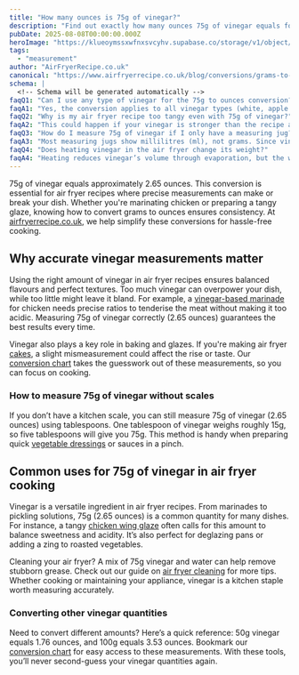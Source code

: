 ```yaml
---
title: "How many ounces is 75g of vinegar?"
description: "Find out exactly how many ounces 75g of vinegar equals for perfect air fryer recipes. Convert grams to ounces in seconds!"
pubDate: 2025-08-08T00:00:00.000Z
heroImage: "https://klueoymssxwfnxsvcyhv.supabase.co/storage/v1/object/public/Shmucket/how-many-ounces-is-75g-of-vinegar.webp"
tags:
  - "measurement"
author: "AirFryerRecipe.co.uk"
canonical: "https://www.airfryerrecipe.co.uk/blog/conversions/grams-to-ounces/how-many-ounces-is-75g-of-vinegar"
schema: |
  <!-- Schema will be generated automatically -->
faqQ1: "Can I use any type of vinegar for the 75g to ounces conversion?"
faqA1: "Yes, the conversion applies to all vinegar types (white, apple cider, balsamic, etc.) because their densities are similar. Whether you're using malt vinegar for chips or rice vinegar for stir-fries, 75g will always equal approximately 2.65 ounces."
faqQ2: "Why is my air fryer recipe too tangy even with 75g of vinegar?"
faqA2: "This could happen if your vinegar is stronger than the recipe assumes. Some vinegars, like white wine or sherry vinegar, have higher acidity. Start with slightly less (e.g., 60g or 2.1 ounces) and adjust to taste. Always taste-test marinades before adding them to your dish."
faqQ3: "How do I measure 75g of vinegar if I only have a measuring jug?"
faqA3: "Most measuring jugs show millilitres (ml), not grams. Since vinegar’s density is close to water, 75g is roughly 75ml. Look for the ml markings on your jug and fill to the 75ml line for an accurate 75g (2.65 ounces) measure."
faqQ4: "Does heating vinegar in the air fryer change its weight?"
faqA4: "Heating reduces vinegar’s volume through evaporation, but the weight (75g) remains the same until it evaporates. If a recipe reduces vinegar (like a glaze), measure it before heating. For precise results, stick to the 75g (2.65 ounces) measurement initially."
---
```

<p>75g of vinegar equals approximately 2.65 ounces. This conversion is essential for air fryer recipes where precise measurements can make or break your dish. Whether you're marinating chicken or preparing a tangy glaze, knowing how to convert grams to ounces ensures consistency. At <a href=https://www.airfryerrecipe.co.uk>airfryerrecipe.co.uk</a>, we help simplify these conversions for hassle-free cooking.</p>

<h2>Why accurate vinegar measurements matter</h2>  
<p>Using the right amount of vinegar in air fryer recipes ensures balanced flavours and perfect textures. Too much vinegar can overpower your dish, while too little might leave it bland. For example, a <a href=https://www.airfryerrecipe.co.uk/recipes>vinegar-based marinade</a> for chicken needs precise ratios to tenderise the meat without making it too acidic. Measuring 75g of vinegar correctly (2.65 ounces) guarantees the best results every time.</p>  

<p>Vinegar also plays a key role in baking and glazes. If you're making air fryer <a href=https://www.airfryerrecipe.co.uk/recipe-category/cakes>cakes</a>, a slight mismeasurement could affect the rise or taste. Our <a href=https://www.airfryerrecipe.co.uk/air-fryer-conversion-chart>conversion chart</a> takes the guesswork out of these measurements, so you can focus on cooking.</p>  

<h3>How to measure 75g of vinegar without scales</h3>  
<p>If you don’t have a kitchen scale, you can still measure 75g of vinegar (2.65 ounces) using tablespoons. One tablespoon of vinegar weighs roughly 15g, so five tablespoons will give you 75g. This method is handy when preparing quick <a href=https://www.airfryerrecipe.co.uk/recipe-category/vegetables>vegetable dressings</a> or sauces in a pinch.</p>  

<h2>Common uses for 75g of vinegar in air fryer cooking</h2>  
<p>Vinegar is a versatile ingredient in air fryer recipes. From marinades to pickling solutions, 75g (2.65 ounces) is a common quantity for many dishes. For instance, a tangy <a href=https://www.airfryerrecipe.co.uk/recipe-category/chicken>chicken wing glaze</a> often calls for this amount to balance sweetness and acidity. It’s also perfect for deglazing pans or adding a zing to roasted vegetables.</p>  

<p>Cleaning your air fryer? A mix of 75g vinegar and water can help remove stubborn grease. Check out our guide on <a href=https://www.airfryerrecipe.co.uk/air-fryer-cleaner>air fryer cleaning</a> for more tips. Whether cooking or maintaining your appliance, vinegar is a kitchen staple worth measuring accurately.</p>  

<h3>Converting other vinegar quantities</h3>  
<p>Need to convert different amounts? Here’s a quick reference: 50g vinegar equals 1.76 ounces, and 100g equals 3.53 ounces. Bookmark our <a href=https://www.airfryerrecipe.co.uk/air-fryer-conversion-chart>conversion chart</a> for easy access to these measurements. With these tools, you’ll never second-guess your vinegar quantities again.</p>
